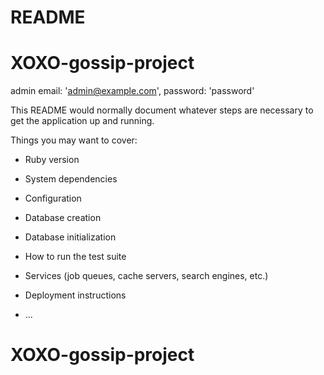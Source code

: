 # README

# XOXO-gossip-project

admin email: 'admin@example.com', password: 'password'

This README would normally document whatever steps are necessary to get the
application up and running.

Things you may want to cover:

- Ruby version

- System dependencies

- Configuration

- Database creation

- Database initialization

- How to run the test suite

- Services (job queues, cache servers, search engines, etc.)

- Deployment instructions

- ...

# XOXO-gossip-project
